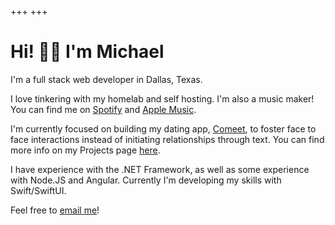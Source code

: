 +++
+++

# Hi! 👋🏻 I'm Michael

I'm a full stack web developer in Dallas, Texas.

I love tinkering with my homelab and self hosting. I'm also a music maker! You can find me on [Spotify](https://open.spotify.com/artist/02GoucpEZGrYUkz7PwkWXw) and [Apple Music](https://music.apple.com/us/artist/ice-cream-loaf/1516175215).

I'm currently focused on building my dating app, [Comeet](https://joincomeet.com), to foster face to face interactions instead of initiating relationships through text. You can find more info on my Projects page [here](@/projects/_index.md#comeet).

I have experience with the .NET Framework, as well as some experience with Node.JS and Angular. Currently I'm developing my skills with Swift/SwiftUI.

Feel free to [email me](mailto:michael@rossjr.dev)!
